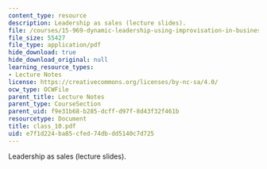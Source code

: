 ```yaml
---
content_type: resource
description: Leadership as sales (lecture slides).
file: /courses/15-969-dynamic-leadership-using-improvisation-in-business-fall-2004/e7f1d224ba85cfed74dbdd5140c7d725_class_10.pdf
file_size: 55427
file_type: application/pdf
hide_download: true
hide_download_original: null
learning_resource_types:
- Lecture Notes
license: https://creativecommons.org/licenses/by-nc-sa/4.0/
ocw_type: OCWFile
parent_title: Lecture Notes
parent_type: CourseSection
parent_uid: f9e31b68-b285-dcff-d97f-8d43f32f461b
resourcetype: Document
title: class_10.pdf
uid: e7f1d224-ba85-cfed-74db-dd5140c7d725
---
```

Leadership as sales (lecture slides).